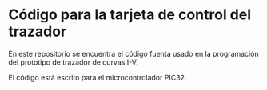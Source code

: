 # Código para la tarjeta de control del trazador
En este repositorio se encuentra el código fuenta usado en la programación del prototipo de trazador de curvas I-V. 

El código está escrito para el microcontrolador PIC32.
